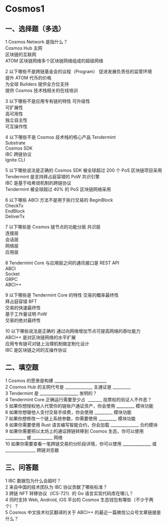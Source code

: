 # Cosmos1
## 一、选择题（多选）
1 Cosmos Network 是指什么？  
Cosmos Hub 主网   
区块链的互联网   
ATOM 区块链网络多个区块链网络组成的超级网络    

2 以下哪些不是跨链基金会的议程（Program）
促进发展负责任的监管环境    
提升 ATOM 代币的价格   
为全球 Builders 提供全方位支持    
提供 Cosmos 技术栈相关的在线培训    

3 以下哪些不是应用专有链的特性
可升级性    
可扩展性    
高可用性    
独立自主性   
可互操作性   

4 以下哪些不是 Cosmos 技术栈的核心产品
Tendermint    
Substrate   
Cosmos SDK    
IBC 跨链协议    
Ignite CLI    

5 以下哪些说法是正确的
Cosmos SDK 被全球超过 200 个 PoS 区块链项目采用    
Tendermint 是支持拜占庭容错的 PoW 共识引擎   
IBC 是基于哈希锁机制的跨链协议   
Tendermint 被全球超过 40% 的 PoS 区块链网络采用    

6 以下哪些 ABCI 方法不是用于执行交易的
BeginBlock    
CheckTx   
EndBlock    
DeliverTx   

7 以下哪些是 Cosmos 链节点的功能分层
共识层   
连接层   
会话层   
网络层   
应用层   

8 Tendermint Core 与应用层之间的通讯接口是
REST API    
ABCI    
Socket    
GRPC    
ABCI++    

9 以下哪些是 Tendermint Core 的特性
交易的概率最终性    
拜占庭容错 BFT   
交易的快速最终性    
基于工作量证明 PoW   
交易的绝对最终性    

10 以下哪些说法是正确的
通过向网络增加节点可提高网络的吞吐能力   
ABCI++ 是对区块链网络的水平扩展   
应用专有链可对链上治理机制做定制化设计   
IBC 是区块链之间的互操作协议    

## 二、填空题
1 Cosmos 的愿景是构建 __________________________    
2 Cosmos Hub 的主网代号是 _____________, 主通证是 _________   
3 Tendermint 是 ___________________ 发明的？       
4 Tendermint Core 正确运行需要至少占  _______ 投票权的验证人不作恶？    
5 如果你想授权他人代管你的链账户通证资产，你会使用 _________ 模块功能   
6 如果你想替他人支付交易手续费，你会使用 _________ 模块功能    
7 如果你想修改一个链上系统参数，你需要使用 _________ 模块功能   
8 如果你需要使用 Rust 语言编写智能合约，你会加载 ______________ 合约模块    
9 如果你需要把以太坊上的通证跨链转移到 Cosmos 生态，你可以使用 __________ 或 __________ 网络   
10 如果你需要查看一笔跨链交易的分阶段详情，你可以使用 ______________ 或 _______________ 跨链浏览器   

## 三、问答题
1 IBC 数据包为什么会超时？    
2 来自中国的技术团队为 IBC 协议贡献了哪些标准？   
3 跨链 NFT 转移协议（ICS-721）的 Go 语言实现代码库在哪儿？    
4 同时支持 Web, Android, iOS 平台的 Cosmos 生态钱包有哪些（不少于两个）？   
5 Cosmos 中文技术社区翻译的关于 ABCI++ 的最近一篇微信公众号文章链接是什么？    
